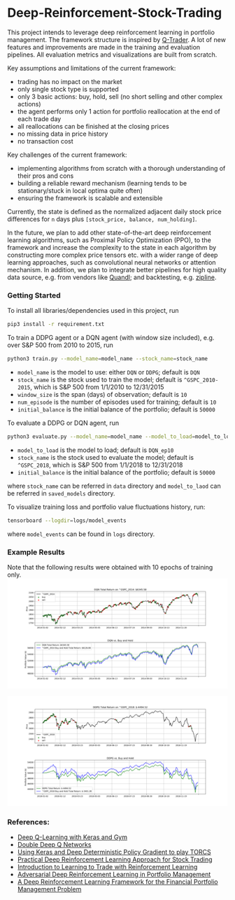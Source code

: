 # Deep-Reinforcement-Stock-Trading

This project intends to leverage deep reinforcement learning in portfolio management. The framework structure is inspired by [Q-Trader](https://github.com/edwardhdlu/q-trader). A lot of new features and improvements are made in the training and evaluation pipelines. All evaluation metrics and visualizations are built from scratch.

Key assumptions and limitations of the current framework:
- trading has no impact on the market
- only single stock type is supported
- only 3 basic actions: buy, hold, sell (no short selling and other complex actions)
- the agent performs only 1 action for portfolio reallocation at the end of each trade day
- all reallocations can be finished at the closing prices
- no missing data in price history
- no transaction cost

Key challenges of the current framework:
- implementing algorithms from scratch with a thorough understanding of their pros and cons
- building a reliable reward mechanism (learning tends to be stationary/stuck in local optima quite often)
- ensuring the framework is scalable and extensible

Currently, the state is defined as the normalized adjacent daily stock price differences for `n` days plus  `[stock_price, balance, num_holding]`.

In the future, we plan to add other state-of-the-art deep reinforcement learning algorithms, such as Proximal Policy Optimization (PPO), to the framework and increase the complexity to the state in each algorithm by constructing more complex price tensors etc. with a wider range of deep learning approaches, such as convolutional neural networks or attention mechanism. In addition, we plan to integrate better pipelines for high quality data source, e.g. from vendors like [Quandl](https://www.quandl.com/); and backtesting, e.g. [zipline](https://github.com/quantopian/zipline).

### Getting Started
To install all libraries/dependencies used in this project, run
```bash
pip3 install -r requirement.txt
```

To train a DDPG agent or a DQN agent (with window size included), e.g. over S&P 500 from 2010 to 2015, run
```bash
python3 train.py --model_name=model_name --stock_name=stock_name
```

- `model_name`      is the model to use: either `DQN` or `DDPG`; default is `DQN`
- `stock_name`      is the stock used to train the model; default is `^GSPC_2010-2015`, which is S&P 500 from 1/1/2010 to 12/31/2015
- `window_size`     is the span (days) of observation; default is `10`
- `num_episode`     is the number of episodes used for training; default is `10`
- `initial_balance` is the initial balance of the portfolio; default is `50000`

To evaluate a DDPG or DQN agent, run
```bash
python3 evaluate.py --model_name=model_name --model_to_load=model_to_load --stock_name=stock_name
```

- `model_to_load`   is the model to load; default is `DQN_ep10`
- `stock_name`   is the stock used to evaluate the model; default is `^GSPC_2018`, which is S&P 500 from 1/1/2018 to 12/31/2018
- `initial_balance` is the initial balance of the portfolio; default is `50000`

where `stock_name` can be referred in `data` directory and `model_to_laod` can be referred in `saved_models` directory.

To visualize training loss and portfolio value fluctuations history, run:
```bash
tensorboard --logdir=logs/model_events
```
where `model_events` can be found in `logs` directory.

### Example Results
Note that the following results were obtained with 10 epochs of training only. 
![alt_text](./visualizations/DQN_^GSPC_2014.png)

![alt_text](./visualizations/DDPG_^GSPC_2018.png)

### References:
- [Deep Q-Learning with Keras and Gym](https://keon.io/deep-q-learning/)
- [Double Deep Q Networks](https://towardsdatascience.com/double-deep-q-networks-905dd8325412)
- [Using Keras and Deep Deterministic Policy Gradient to play TORCS](https://yanpanlau.github.io/2016/10/11/Torcs-Keras.html)
- [Practical Deep Reinforcement Learning Approach for Stock Trading](https://arxiv.org/abs/1811.07522)
- [Introduction to Learning to Trade with Reinforcement Learning](http://www.wildml.com/)
- [Adversarial Deep Reinforcement Learning in Portfolio Management](https://arxiv.org/abs/1808.09940)
- [A Deep Reinforcement Learning Framework for the Financial Portfolio Management Problem](https://arxiv.org/abs/1706.10059)
